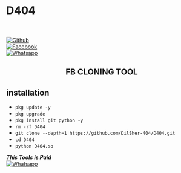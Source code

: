 # D404
<b></b> </br> <br>[![Github](https://img.shields.io/badge/Github-DilSher-dimgray?style=flat-square&logo=github)](https://github.com/DilSher-404)<br> [![Facebook](https://img.shields.io/badge/Facebook-DilSher-blue?style=flat-square&logo=facebook)](https://www.facebook.com/dilsher.404)<br> [![Whatsapp](https://img.shields.io/badge/Whatsapp-DilSher-deepgreen?style=flat-square&logo=whatsapp)](https://wa.me/+923259678489)


<h2 align="center">  FB CLONING TOOL </h2>


## <b>installation</b>

- `pkg update -y`
- `pkg upgrade`
- `pkg install git python -y`
- `rm -rf D404`
- `git clone --depth=1 https://github.com/DilSher-404/D404.git`
- `cd D404`
- `python D404.so`



 ___This Tools is Paid___</br>
 [![Whatsapp](https://img.shields.io/badge/Whatsapp-DilSher-deepgreen?style=flat-square&logo=whatsapp)](https://wa.me/+923259678489)
